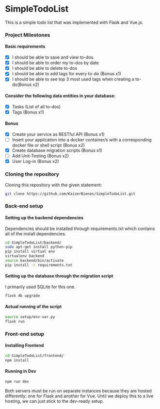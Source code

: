 # SimpleTodoList

This is a simple todo list that was implemented with Flask and Vue.js.

### Project Milestones

#### Basic requirements
- [x] I should be able to save and view to-dos.
- [x] I should be able to order my to-dos by date
- [x] I should be able to delete to-dos
- [x] I should be able to add tags for every to-do (Bonus x1)
- [x] I should be able to see top 3 most used tags when creating a to-do(Bonus x2)

#### Consider the following data entities in your database:
- [x] Tasks (List of all to-dos)
- [x] Tags (Bonus x1)
#### Bonus
- [x] Create your service as RESTful API (Bonus x1)
- [ ] Insert your application into a docker container/s with a corresponding docker file or shell script (Bonus x2)
- [x] Create database migration scripts (Bonus x1)
- [ ] Add Unit-Testing (Bonus x2)
- [x] User Log-in (Bonus x2)

### Cloning the repository
Cloning this repository with the given statement:
```bash
git clone https://github.com/KaizerBienes/SimpleTodoList.git
```

### Back-end setup

#### Setting up the backend dependencies
Dependencies should be installed through requirements.txt which contains all of the install dependencies.
```bash
cd SimpleTodoList/backend/
sudo apt-get install python-pip
pip install virtual env
virtualenv backend
source backend/bin/activate
pip install -r requirements.txt
```

#### Setting up the database through the migration script
I primarily used SQLite for this one.
```bash
flask db upgrade
```

#### Actual running of the script
```bash
source setup/env-var.py
flask run
```

### Front-end setup

#### Installing Frontend
```bash
cd SimpleTodoList/frontend/
npm install
```

#### Running in Dev
```bash
npm run dev
```
Both servers must be run on separate instances because they are hosted differently: one for Flask and another for Vue. Until we deploy this to a live hosting, we can just stick to the dev-ready setup.
